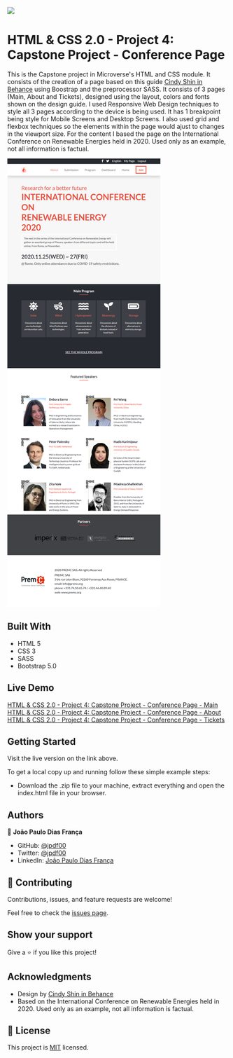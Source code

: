 ![](https://img.shields.io/badge/Microverse-blueviolet)

# HTML & CSS 2.0 - Project 4: Capstone Project - Conference Page

This is the Capstone project in Microverse's HTML and CSS module. It consists of the creation of a page based on this guide [Cindy Shin in Behance](https://www.behance.net/gallery/29845175/CC-Global-Summit-2015) using Boostrap and the preprocessor SASS.
It consists of 3 pages (Main, About and Tickets), designed using the layout, colors and fonts shown on the design guide.
I used Responsive Web Design techniques to style all 3 pages according to the device is being used.
It has 1 breakpoint being style for Mobile Screens and Desktop Screens. I also used grid and flexbox techniques so the elements within the page would ajust to changes in the viewport size.
For the content I based the page on the International Conference on Renewable Energies held in 2020. Used only as an example, not all information is factual.

![screenshot](./features/assets/imgs/screenshot-main.png)

## Built With

- HTML 5
- CSS 3
- SASS
- Bootstrap 5.0

## Live Demo

[HTML & CSS 2.0 - Project 4: Capstone Project - Conference Page - Main](https://jpdf00.github.io/capstone-project/)
[HTML & CSS 2.0 - Project 4: Capstone Project - Conference Page - About](https://jpdf00.github.io/capstone-project/about.html)
[HTML & CSS 2.0 - Project 4: Capstone Project - Conference Page - Tickets](https://jpdf00.github.io/capstone-project/tickets.html)

## Getting Started

Visit the live version on the link above.

To get a local copy up and running follow these simple example steps:

- Download the .zip file to your machine, extract everything and open the index.html file in your browser.

## Authors

👤 **João Paulo Dias França**

- GitHub: [@jpdf00](https://github.com/jpdf00)
- Twitter: [@jpdf00](https://twitter.com/JooPauloDiasFr1)
- LinkedIn: [João Paulo Dias França](https://www.linkedin.com/in/jo%C3%A3o-paulo-dias-fran%C3%A7a-269257a4/)

## 🤝 Contributing

Contributions, issues, and feature requests are welcome!

Feel free to check the [issues page](https://github.com/jpdf00/capstone-project/issues).

## Show your support

Give a ⭐️ if you like this project!

## Acknowledgments

- Design by [Cindy Shin in Behance](https://www.behance.net/gallery/29845175/CC-Global-Summit-2015)
- Based on the International Conference on Renewable Energies held in 2020. Used only as an example, not all information is factual.

## 📝 License

This project is [MIT](https://opensource.org/licenses/mit-license.php) licensed.

